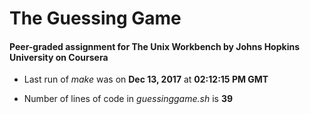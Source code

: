 # The Guessing Game

#### Peer-graded assignment for The Unix Workbench by Johns Hopkins University on Coursera

- Last run of *make* was on **Dec 13, 2017** at **02:12:15 PM GMT**

- Number of lines of code in *guessinggame.sh* is **39**

